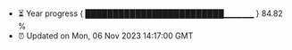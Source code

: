 - ⏳ Year progress { █████████████████████████▁▁▁▁▁ } 84.82 %
- ⏰ Updated on Mon, 06 Nov 2023 14:17:00 GMT

